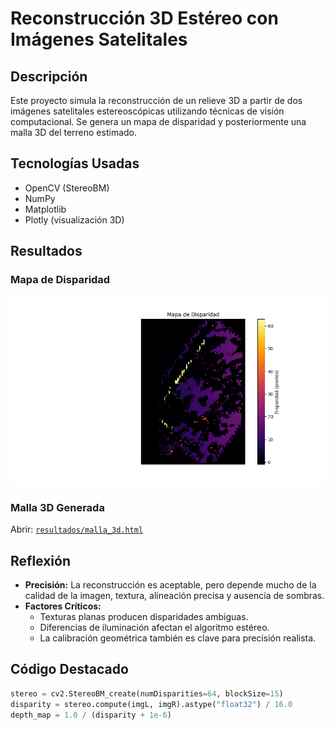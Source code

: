 # Reconstrucción 3D Estéreo con Imágenes Satelitales

## Descripción
Este proyecto simula la reconstrucción de un relieve 3D a partir de dos imágenes satelitales estereoscópicas utilizando técnicas de visión computacional. Se genera un mapa de disparidad y posteriormente una malla 3D del terreno estimado.

## Tecnologías Usadas
- OpenCV (StereoBM)
- NumPy
- Matplotlib
- Plotly (visualización 3D)

## Resultados
### Mapa de Disparidad
![Mapa de Disparidad](resultados/disparidad.png)

### Malla 3D Generada
Abrir: [`resultados/malla_3d.html`](resultados/malla_3d.html)

## Reflexión
- **Precisión:** La reconstrucción es aceptable, pero depende mucho de la calidad de la imagen, textura, alineación precisa y ausencia de sombras.
- **Factores Críticos:**
  - Texturas planas producen disparidades ambiguas.
  - Diferencias de iluminación afectan el algoritmo estéreo.
  - La calibración geométrica también es clave para precisión realista.

## Código Destacado

```python
stereo = cv2.StereoBM_create(numDisparities=64, blockSize=15)
disparity = stereo.compute(imgL, imgR).astype("float32") / 16.0
depth_map = 1.0 / (disparity + 1e-6)